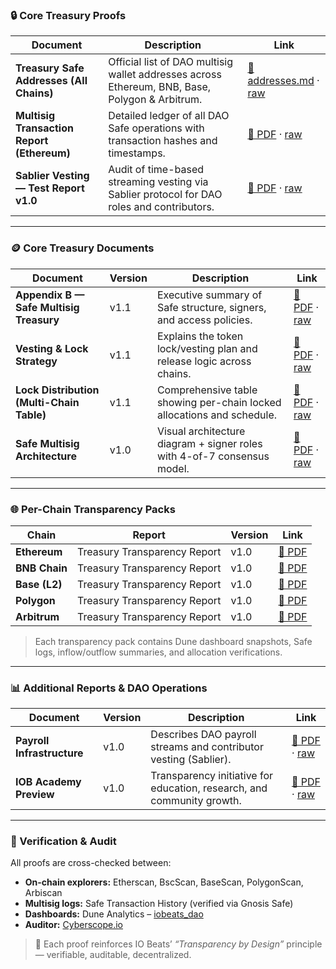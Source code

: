 ### 🔒 Core Treasury Proofs

| Document | Description | Link |
|-----------|--------------|------|
| **Treasury Safe Addresses (All Chains)** | Official list of DAO multisig wallet addresses across Ethereum, BNB, Base, Polygon & Arbitrum. | [📄 addresses.md](https://github.com/iobeatss/treasury/blob/main/docs/addresses.md) · [raw](https://raw.githubusercontent.com/iobeatss/treasury/main/docs/addresses.md) |
| **Multisig Transaction Report (Ethereum)** | Detailed ledger of all DAO Safe operations with transaction hashes and timestamps. | [📄 PDF](https://github.com/iobeatss/treasury/blob/main/docs/proofs/2025-10-01_Multisig_Transaction_Report.pdf) · [raw](https://raw.githubusercontent.com/iobeatss/treasury/main/docs/proofs/2025-10-01_Multisig_Transaction_Report.pdf) |
| **Sablier Vesting — Test Report v1.0** | Audit of time-based streaming vesting via Sablier protocol for DAO roles and contributors. | [📄 PDF](https://github.com/iobeatss/treasury/blob/main/docs/proofs/IOB_Sablier_Report_v1.0.pdf) · [raw](https://raw.githubusercontent.com/iobeatss/treasury/main/docs/proofs/IOB_Sablier_Report_v1.0.pdf) |

---

### 🪙 Core Treasury Documents

| Document | Version | Description | Link |
|-----------|----------|--------------|------|
| **Appendix B — Safe Multisig Treasury** | v1.1 | Executive summary of Safe structure, signers, and access policies. | [📄 PDF](https://github.com/iobeatss/treasury/blob/main/docs/IOB_Treasury_AppendixB_v1.1.pdf) · [raw](https://raw.githubusercontent.com/iobeatss/treasury/main/docs/IOB_Treasury_AppendixB_v1.1.pdf) |
| **Vesting & Lock Strategy** | v1.1 | Explains the token lock/vesting plan and release logic across chains. | [📄 PDF](https://github.com/iobeatss/treasury/blob/main/docs/IOB_Vesting_Lock_Strategy_v1.1.pdf) · [raw](https://raw.githubusercontent.com/iobeatss/treasury/main/docs/IOB_Vesting_Lock_Strategy_v1.1.pdf) |
| **Lock Distribution (Multi-Chain Table)** | v1.1 | Comprehensive table showing per-chain locked allocations and schedule. | [📄 PDF](https://github.com/iobeatss/treasury/blob/main/docs/IOB_Treasury_Lock_Distribution_v1.1.pdf) · [raw](https://raw.githubusercontent.com/iobeatss/treasury/main/docs/IOB_Treasury_Lock_Distribution_v1.1.pdf) |
| **Safe Multisig Architecture** | v1.0 | Visual architecture diagram + signer roles with 4-of-7 consensus model. | [📄 PDF](https://github.com/iobeatss/treasury/blob/main/docs/IOB_Safe_Multisig_Architecture.pdf) · [raw](https://raw.githubusercontent.com/iobeatss/treasury/main/docs/IOB_Safe_Multisig_Architecture.pdf) |

---

### 🌐 Per-Chain Transparency Packs

| Chain | Report | Version | Link |
|--------|---------|----------|------|
| **Ethereum** | Treasury Transparency Report | v1.0 | [📄 PDF](https://github.com/iobeatss/treasury/blob/main/docs/transparency/IOB_Treasury_Transparency_ETH_v1.0.pdf) |
| **BNB Chain** | Treasury Transparency Report | v1.0 | [📄 PDF](https://github.com/iobeatss/treasury/blob/main/docs/transparency/IOB_Treasury_Transparency_BNB_v1.0.pdf) |
| **Base (L2)** | Treasury Transparency Report | v1.0 | [📄 PDF](https://github.com/iobeatss/treasury/blob/main/docs/transparency/IOB_Treasury_Transparency_Base_v1.0.pdf) |
| **Polygon** | Treasury Transparency Report | v1.0 | [📄 PDF](https://github.com/iobeatss/treasury/blob/main/docs/transparency/IOB_Treasury_Transparency_Polygon_v1.0.pdf) |
| **Arbitrum** | Treasury Transparency Report | v1.0 | [📄 PDF](https://github.com/iobeatss/treasury/blob/main/docs/transparency/IOB_Treasury_Transparency_Arbitrum_v1.0.pdf) |

> Each transparency pack contains Dune dashboard snapshots, Safe logs, inflow/outflow summaries, and allocation verifications.

---

### 📊 Additional Reports & DAO Operations

| Document | Version | Description | Link |
|-----------|----------|--------------|------|
| **Payroll Infrastructure** | v1.0 | Describes DAO payroll streams and contributor vesting (Sablier). | [📄 PDF](https://github.com/iobeatss/treasury/blob/main/docs/IOB_Payroll_Infrastructure_v1.0.pdf) · [raw](https://raw.githubusercontent.com/iobeatss/treasury/main/docs/IOB_Payroll_Infrastructure_v1.0.pdf) |
| **IOB Academy Preview** | v1.0 | Transparency initiative for education, research, and community growth. | [📄 PDF](https://github.com/iobeatss/treasury/blob/main/docs/IOB_Academy_Preview_v1.0.pdf) · [raw](https://raw.githubusercontent.com/iobeatss/treasury/main/docs/IOB_Academy_Preview_v1.0.pdf) |

---

### 🧩 Verification & Audit

All proofs are cross-checked between:
- **On-chain explorers:** Etherscan, BscScan, BaseScan, PolygonScan, Arbiscan  
- **Multisig logs:** Safe Transaction History (verified via Gnosis Safe)  
- **Dashboards:** Dune Analytics – [iobeats_dao](https://dune.com/iobeats_dao)  
- **Auditor:** [Cyberscope.io](https://www.cyberscope.io/audits/iob)

> 🧠 Each proof reinforces IO Beats’ *“Transparency by Design”* principle — verifiable, auditable, decentralized.
